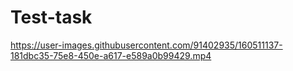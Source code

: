 # Test-task
https://user-images.githubusercontent.com/91402935/160511137-181dbc35-75e8-450e-a617-e589a0b99429.mp4
